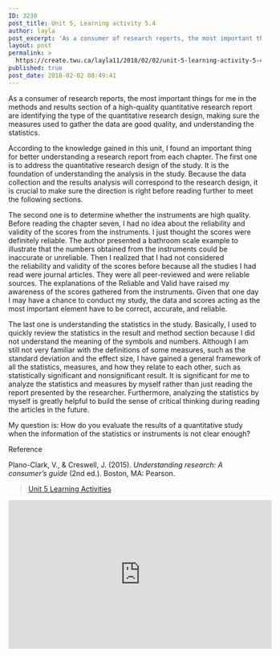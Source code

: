 ```yaml
---
ID: 3230
post_title: Unit 5, Learning activity 5.4
author: layla
post_excerpt: 'As a consumer of research reports, the most important things for me in the methods and results section of a high-quality quantitative research report are identifying the type of the&nbsp;quantitative research design, making sure the measures used to gather the data are good quality, and understanding the statistics. According to the knowledge gained in this &hellip; <p><a href="https://create.twu.ca/layla11/2018/02/02/unit-5-learning-activity-5-4/">Continue reading<span> "Unit 5, Learning activity 5.4"</span></a></p>'
layout: post
permalink: >
  https://create.twu.ca/layla11/2018/02/02/unit-5-learning-activity-5-4/
published: true
post_date: 2018-02-02 08:49:41
---
```

<p>As a consumer of research reports, the most important things for me in the methods and results section of a high-quality quantitative research report are identifying the type of the quantitative research design, making sure the measures used to gather the data are good quality, and understanding the statistics.</p>
<p>According to the knowledge gained in this unit, I found an important thing for better understanding a research report from each chapter. The first one is to address the quantitative research design of the study. It is the foundation of understanding the analysis in the study. Because the data collection and the results analysis will correspond to the research design, it is crucial to make sure the direction is right before reading further to meet the following sections.</p>
<p>The second one is to determine whether the instruments are high quality. Before reading the chapter seven, I had no idea about the reliability and validity of the scores from the instruments. I just thought the scores were definitely reliable. The author presented a bathroom scale example to illustrate that the numbers obtained from the instruments could be inaccurate or unreliable. Then I realized that I had not considered the reliability and validity of the scores before because all the studies I had read were journal articles. They were all peer-reviewed and were reliable sources. The explanations of the Reliable and Valid have raised my awareness of the scores gathered from the instruments. Given that one day I may have a chance to conduct my study, the data and scores acting as the most important element have to be correct, accurate, and reliable.</p>
<p>The last one is understanding the statistics in the study. Basically, I used to quickly review the statistics in the result and method section because I did not understand the meaning of the symbols and numbers. Although I am still not very familiar with the definitions of some measures, such as the standard deviation and the effect size, I have gained a general framework of all the statistics, measures, and how they relate to each other, such as statistically significant and nonsignificant result. It is significant for me to analyze the statistics and measures by myself rather than just reading the report presented by the researcher. Furthermore, analyzing the statistics by myself is greatly helpful to build the sense of critical thinking during reading the articles in the future.</p>
<p>My question is: How do you evaluate the results of a quantitative study when the information of the statistics or instruments is not clear enough?</p>
<p>Reference</p>
<p>Plano-Clark, V., &amp; Creswell, J. (2015). <em>Understanding research: A consumer’s guide</em> (2nd ed.). Boston, MA: Pearson.</p>
<blockquote class="wp-embedded-content" data-secret="nW78D4ahLj"><p><a href="https://create.twu.ca/ldrs591-sp18/unit-5-learning-activities/">Unit 5 Learning Activities</a></p></blockquote>
<p><iframe class="wp-embedded-content" sandbox="allow-scripts" security="restricted" src="https://create.twu.ca/ldrs591-sp18/unit-5-learning-activities/embed/#?secret=nW78D4ahLj" data-secret="nW78D4ahLj" width="525" height="296" title="&#8220;Unit 5 Learning Activities&#8221; &#8212; Leadership 591: Scholarly Inquiry" frameborder="0" marginwidth="0" marginheight="0" scrolling="no"></iframe></p>